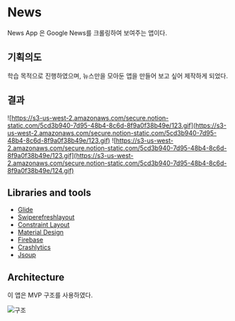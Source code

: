 
# **News**

News App 은 Google News를 크롤링하여 보여주는 앱이다.

## 기획의도

학습 목적으로 진행하였으며, 뉴스만을 모아둔 앱을 만들어 보고 싶어 제작하게 되었다.

## 결과

![https://s3-us-west-2.amazonaws.com/secure.notion-static.com/5cd3b940-7d95-48b4-8c6d-8f9a0f38b49e/123.gif](https://s3-us-west-2.amazonaws.com/secure.notion-static.com/5cd3b940-7d95-48b4-8c6d-8f9a0f38b49e/123.gif)
![https://s3-us-west-2.amazonaws.com/secure.notion-static.com/5cd3b940-7d95-48b4-8c6d-8f9a0f38b49e/123.gif](https://s3-us-west-2.amazonaws.com/secure.notion-static.com/5cd3b940-7d95-48b4-8c6d-8f9a0f38b49e/124.gif)

## Libraries and tools
- [Glide](https://github.com/bumptech/glide)
- [Swiperefreshlayout](https://developer.android.com/jetpack/androidx/releases/swiperefreshlayout?hl=ko)
- [Constraint Layout](https://developer.android.com/reference/androidx/constraintlayout/widget/ConstraintLayout?hl=en)
- [Material Design](https://material.io/develop/android/docs/getting-started/)
- [Firebase](https://firebase.google.com/docs/reference/android/com/google/firebase/package-summary?hl=ko)
- [Crashlytics](https://firebase.google.com/docs/reference/android/com/google/firebase/crashlytics/FirebaseCrashlytics?hl=ko)
- [Jsoup](jsoup.org)


## Architecture

이 앱은 MVP 구조를 사용하였다. 

![구조](https://user-images.githubusercontent.com/54328309/80933982-eddc3f80-8e00-11ea-9a4f-b6f2a7d9ac68.PNG)
